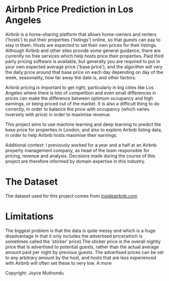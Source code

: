 # Airbnb Price Prediction in Los Angeles
Airbnb is a home-sharing platform that allows home-owners and renters ('hosts') to put their properties ('listings') online, so that guests can pay to stay in them. Hosts are expected to set their own prices for their listings. Although Airbnb and other sites provide some general guidance, there are currently no free services which help hosts price their properties. Paid third party pricing software is available, but generally you are required to put in your own expected average price ('base price'), and the algorithm will vary the daily price around that base price on each day depending on day of the week, seasonality, how far away the date is, and other factors.

Airbnb pricing is important to get right, particularly in big cities like Los Angeles where there is lots of competition and even small differences in prices can make the difference between optimum occupancy and high earnings, or being priced out of the market. It is also a difficult thing to do correctly, in order to balance the price with occupancy (which varies inversely with price) in order to maximise revenue.

This project aims to use machine learning and deep learning to predict the base price for properties in London, and also to explore Airbnb listing data, in order to help Airbnb hosts maximise their earnings.

Additional context: I previously worked for a year and a half at an Airbnb property management company, as head of the team responsible for pricing, revenue and analysis. Decisions made during the course of this project are therefore informed by domain expertise in this industry.

# The Dataset
The dataset used for this project comes from [insideairbnb.com](http://insideairbnb.com/get-the-data.html)

# Limitations
The biggest problem is that the data is quite messy and which is a huge disadvantage in that it only includes the advertised price(which is sometimes called the 'sticker' price).The sticker price is the overall nightly price that is advertised to potential guests, rather than the actual average amount paid per night by previous guests. The advertised prices can be set to any arbitrary amount by the host, and hosts that are less experienced with Airbnb will often set these to very low. 
A more 

Copyright: Joyce Muthondu
          
